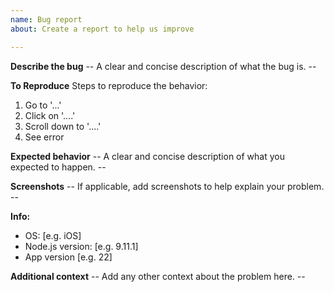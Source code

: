 ```yaml
---
name: Bug report
about: Create a report to help us improve

---
```


**Describe the bug**
-- A clear and concise description of what the bug is. --

**To Reproduce**
Steps to reproduce the behavior:
1. Go to '...'
2. Click on '....'
3. Scroll down to '....'
4. See error

**Expected behavior**
-- A clear and concise description of what you expected to happen. --

**Screenshots**
-- If applicable, add screenshots to help explain your problem. --

**Info:**
 - OS: [e.g. iOS]
 - Node.js version: [e.g. 9.11.1]
 - App version [e.g. 22]

**Additional context**
-- Add any other context about the problem here. --
